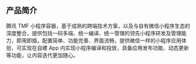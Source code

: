 ## 产品简介
腾讯 TMF 小程序容器，基于成熟的跨端技术方案，以及与自有微信小程序生态的深度整合，提供包括一码多端、统一编译、统一管理的领先小程序研发及管理能力，即用即插，配置简单、功能完善、界面流畅，提供微信一样的小程序应用体验，可实现在自建 App 内实现小程序编译和投放，具备应用发布功能、动态更新等功能，让内容迭代更加随心。
